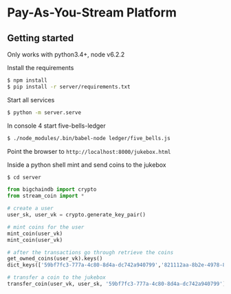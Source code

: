 # Pay-As-You-Stream Platform

## Getting started

Only works with python3.4+, node v6.2.2

Install the requirements
```bash
$ npm install
$ pip install -r server/requirements.txt
```

Start all services
```bash
$ python -m server.serve
```

In console 4 start five-bells-ledger
```bash
$ ./node_modules/.bin/babel-node ledger/five_bells.js
```

Point the browser to `http://localhost:8000/jukebox.html`

Inside a python shell mint and send coins to the jukebox
```bash
$ cd server
```
```python
from bigchaindb import crypto
from stream_coin import *

# create a user
user_sk, user_vk = crypto.generate_key_pair()

# mint coins for the user
mint_coin(user_vk)
mint_coin(user_vk)

# after the transactions go through retrieve the coins
get_owned_coins(user_vk).keys()
dict_keys(['59bf7fc3-777a-4c80-8d4a-dc742a940799','821112aa-8b2e-4978-83cf-b0a1c82aa6f4'])

# transfer a coin to the jukebox
transfer_coin(user_vk, user_sk, '59bf7fc3-777a-4c80-8d4a-dc742a940799')
```
